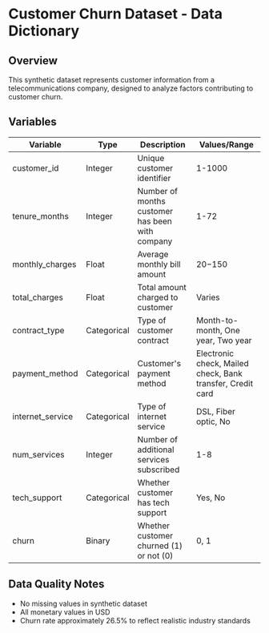 # Customer Churn Dataset - Data Dictionary

## Overview
This synthetic dataset represents customer information from a telecommunications company, designed to analyze factors contributing to customer churn.

## Variables

| Variable | Type | Description | Values/Range |
|----------|------|-------------|--------------|
| customer_id | Integer | Unique customer identifier | 1-1000 |
| tenure_months | Integer | Number of months customer has been with company | 1-72 |
| monthly_charges | Float | Average monthly bill amount | $20-$150 |
| total_charges | Float | Total amount charged to customer | Varies |
| contract_type | Categorical | Type of customer contract | Month-to-month, One year, Two year |
| payment_method | Categorical | Customer's payment method | Electronic check, Mailed check, Bank transfer, Credit card |
| internet_service | Categorical | Type of internet service | DSL, Fiber optic, No |
| num_services | Integer | Number of additional services subscribed | 1-8 |
| tech_support | Categorical | Whether customer has tech support | Yes, No |
| churn | Binary | Whether customer churned (1) or not (0) | 0, 1 |

## Data Quality Notes
- No missing values in synthetic dataset
- All monetary values in USD
- Churn rate approximately 26.5% to reflect realistic industry standards